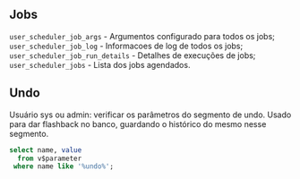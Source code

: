## Jobs

`user_scheduler_job_args` - Argumentos configurado para todos os jobs;
`user_scheduler_job_log` - Informacoes de log de todos os jobs;
`user_scheduler_job_run_details` - Detalhes de execuções de jobs;
`user_scheduler_jobs` - Lista dos jobs agendados.

## Undo

Usuário sys ou admin: verificar os parâmetros do segmento de undo.
Usado para dar flashback no banco, guardando o histórico do mesmo nesse segmento.

```sql
select name, value
  from v$parameter
 where name like '%undo%';
```
